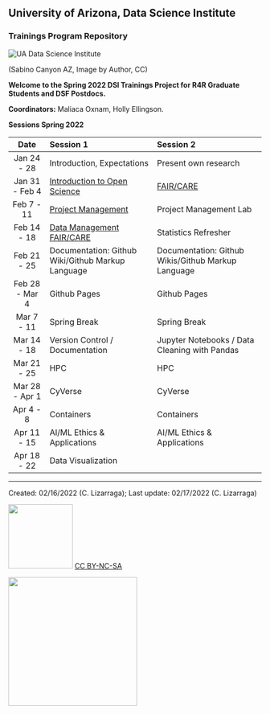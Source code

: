 ## University of Arizona, Data Science Institute
###  Trainings Program Repository

![UA Data Science Institute ](https://github.com/clizarraga-UAD7/Workshops/blob/main/UA_OldMainBldg.jpeg?raw=true)

(Sabino Canyon AZ, Image by Author, CC)

**Welcome to the Spring 2022 DSI Trainings Project for R4R Graduate Students and DSF Postdocs.**

**Coordinators:** Maliaca Oxnam, Holly Ellingson.

**Sessions Spring 2022**

| Date | Session 1 | Session 2 |
| :---: | :---       | :---  |
|  Jan 24 - 28 |   Introduction, Expectations |  Present own research |
|Jan 31 - Feb 4   |  [Introduction to Open Science](OpenScience.md) |  [FAIR/CARE](FAIR-CARE.md) |
|  Feb 7 - 11 |  [Project Management](./ProjectManagement.md) |  Project Management Lab |
| Feb 14 - 18   | [Data Management FAIR/CARE](DataManagement.md) |  Statistics Refresher |
|Feb 21 - 25   |  Documentation: Github Wiki/Github Markup Language |  Documentation: Github Wikis/Github Markup Language |
| Feb 28 - Mar 4   |  Github Pages | Github Pages  |
| Mar 7 - 11   | Spring Break  | Spring Break  |
| Mar 14 - 18   |  Version Control / Documentation |  Jupyter Notebooks / Data Cleaning with Pandas  |
| Mar 21 - 25   |  HPC | HPC  |
| Mar 28 - Apr 1   | CyVerse  | CyVerse  |
| Apr 4 - 8    |  Containers |  Containers  |
| Apr 11 - 15   |  AI/ML Ethics & Applications |  AI/ML Ethics & Applications |
| Apr 18 - 22   | Data Visualization  |   |


***

Created: 02/16/2022 (C. Lizarraga);
Last update: 02/17/2022 (C. Lizarraga)

<img src="https://mirrors.creativecommons.org/presskit/buttons/88x31/png/by-nc-sa.png" width="128">  [CC BY-NC-SA](https://creativecommons.org/licenses/by-nc-sa/4.0/)

<img src="https://datascience.arizona.edu/sites/default/files/footer-logo.png" width="256">
